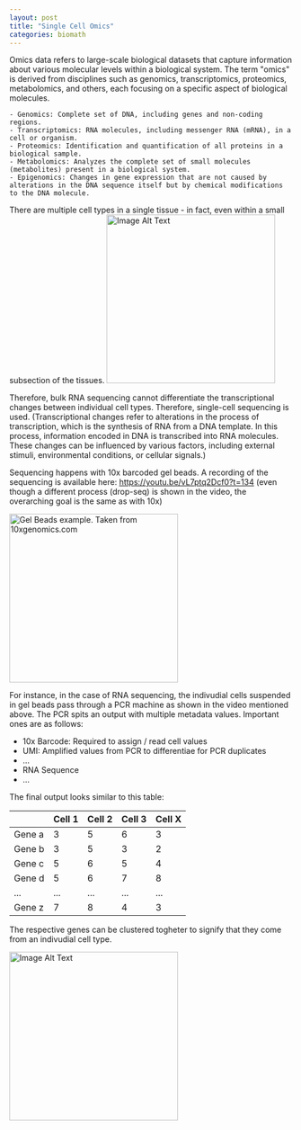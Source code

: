 ```yaml
---
layout: post
title: "Single Cell Omics"
categories: biomath
---
```


Omics data refers to large-scale biological datasets that capture information about various molecular levels within a biological system. The term "omics" is derived from disciplines such as genomics, transcriptomics, proteomics, metabolomics, and others, each focusing on a specific aspect of biological molecules.

    - Genomics: Complete set of DNA, including genes and non-coding regions.
    - Transcriptomics: RNA molecules, including messenger RNA (mRNA), in a cell or organism.
    - Proteomics: Identification and quantification of all proteins in a biological sample.
    - Metabolomics: Analyzes the complete set of small molecules (metabolites) present in a biological system.
    - Epigenomics: Changes in gene expression that are not caused by alterations in the DNA sequence itself but by chemical modifications to the DNA molecule.

There are multiple cell types in a single tissue - in fact, even within a small subsection of the tissues.
<img src="https://i.imgur.com/E9fjGGn.png" alt="Image Alt Text" style="max-width: 100%; width: 300px;">

Therefore, bulk RNA sequencing cannot differentiate the transcriptional changes between individual cell types. Therefore, single-cell sequencing is used. 
(Transcriptional changes refer to alterations in the process of transcription, which is the synthesis of RNA from a DNA template. In this process, information encoded in DNA is transcribed into RNA molecules. These changes can be influenced by various factors, including external stimuli, environmental conditions, or cellular signals.)

Sequencing happens with 10x barcoded gel beads. A recording of the sequencing is available here: https://youtu.be/vL7ptq2Dcf0?t=134 (even though a different process (drop-seq) is shown in the video, the overarching goal is the same as with 10x)

<img src="https://kb.10xgenomics.com/hc/article_attachments/360091053751/Screenshot_2021-03-30_131342.png" alt="Gel Beads example. Taken from 10xgenomics.com" style="max-width: 100%; width: 300px;">


For instance, in the case of RNA sequencing, the indivudial cells suspended in gel beads pass through a PCR machine as shown in the video mentioned above. The PCR spits an output with multiple metadata values. Important ones are as follows:

- 10x Barcode: Required to assign  / read cell values
- UMI: Amplified values from PCR to differentiae for PCR duplicates
- ...
- RNA Sequence
- ...

The final output looks similar to this table:

|        | Cell 1 | Cell 2 | Cell 3 | Cell X |
|---------|---------|---------|---------|---------|
| Gene a  | 3       | 5       | 6       | 3       |
| Gene b  | 3       | 5       | 3       | 2       |
| Gene c  | 5       | 6       | 5       | 4       |
| Gene d  | 5       | 6       | 7       | 8       |
| ...     | ...     | ...     | ...     | ...     |
| Gene z  | 7       | 8       | 4       | 3       |


The respective genes can be clustered togheter to signify that they come from an indivudial cell type.

<img src="https://i.imgur.com/mVXQ1Lg.png" alt="Image Alt Text" style="max-width: 100%; width: 300px;">


